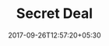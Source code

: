 ---
title: "Secret Deal"
date: 2017-09-26T12:57:20+05:30
draft: false
layout: secret-deal
property: "Hotel Eden"
status: "In Process"
url: /offers/secret-deal/hotel-eden/
slug: "hotel-eden/"

mainmenu:
 offers: true
 secret: true

---